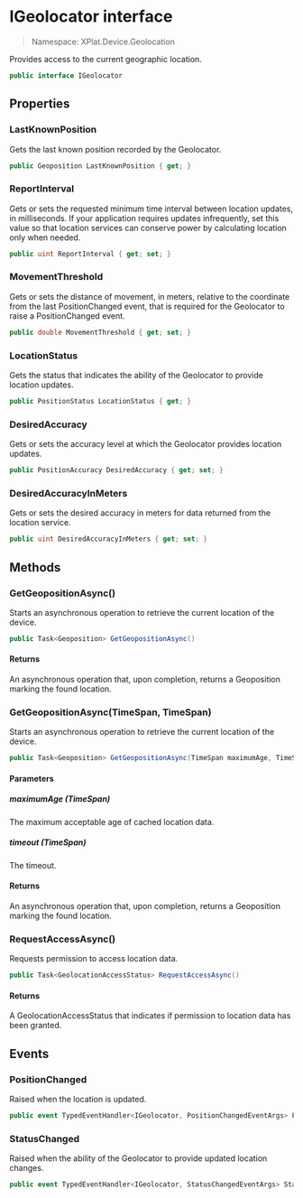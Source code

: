 # IGeolocator interface

> Namespace: XPlat.Device.Geolocation

Provides access to the current geographic location.

```csharp
public interface IGeolocator
```

## Properties

### LastKnownPosition

Gets the last known position recorded by the Geolocator.

```csharp
public Geoposition LastKnownPosition { get; }
```

### ReportInterval

Gets or sets the requested minimum time interval between location updates, in milliseconds. If your application requires updates infrequently, set this value so that location services can conserve power by calculating location only when needed.

```csharp
public uint ReportInterval { get; set; }
```

### MovementThreshold

Gets or sets the distance of movement, in meters, relative to the coordinate from the last PositionChanged event, that is required for the Geolocator to raise a PositionChanged event.

```csharp
public double MovementThreshold { get; set; }
```

### LocationStatus

Gets the status that indicates the ability of the Geolocator to provide location updates.

```csharp
public PositionStatus LocationStatus { get; }
```

### DesiredAccuracy

Gets or sets the accuracy level at which the Geolocator provides location updates.

```csharp
public PositionAccuracy DesiredAccuracy { get; set; }
```

### DesiredAccuracyInMeters

Gets or sets the desired accuracy in meters for data returned from the location service.

```csharp
public uint DesiredAccuracyInMeters { get; set; }
```

## Methods

### GetGeopositionAsync()

Starts an asynchronous operation to retrieve the current location of the device.

```csharp
public Task<Geoposition> GetGeopositionAsync()
```

#### Returns
An asynchronous operation that, upon completion, returns a Geoposition marking the found location.

### GetGeopositionAsync(TimeSpan, TimeSpan)

Starts an asynchronous operation to retrieve the current location of the device.

```csharp
public Task<Geoposition> GetGeopositionAsync(TimeSpan maximumAge, TimeSpan timeout)
```

#### Parameters
##### maximumAge (TimeSpan)
The maximum acceptable age of cached location data.

##### timeout (TimeSpan)
The timeout.

#### Returns
An asynchronous operation that, upon completion, returns a Geoposition marking the found location.

### RequestAccessAsync()

Requests permission to access location data.

```csharp
public Task<GeolocationAccessStatus> RequestAccessAsync()
```

#### Returns
A GeolocationAccessStatus that indicates if permission to location data has been granted.

## Events

### PositionChanged

Raised when the location is updated.

```csharp
public event TypedEventHandler<IGeolocator, PositionChangedEventArgs> PositionChanged;
```

### StatusChanged

Raised when the ability of the Geolocator to provide updated location changes.

```csharp
public event TypedEventHandler<IGeolocator, StatusChangedEventArgs> StatusChanged;
```